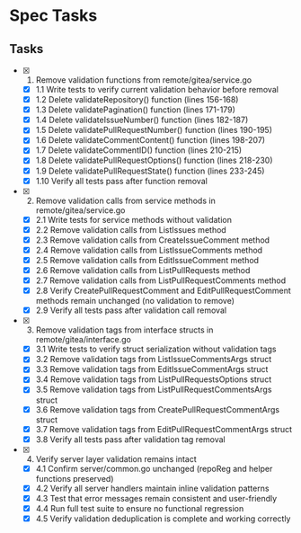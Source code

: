 # Spec Tasks

## Tasks

- [x] 1. Remove validation functions from remote/gitea/service.go
  - [x] 1.1 Write tests to verify current validation behavior before removal
  - [x] 1.2 Delete validateRepository() function (lines 156-168)
  - [x] 1.3 Delete validatePagination() function (lines 171-179)
  - [x] 1.4 Delete validateIssueNumber() function (lines 182-187)
  - [x] 1.5 Delete validatePullRequestNumber() function (lines 190-195)
  - [x] 1.6 Delete validateCommentContent() function (lines 198-207)
  - [x] 1.7 Delete validateCommentID() function (lines 210-215)
  - [x] 1.8 Delete validatePullRequestOptions() function (lines 218-230)
  - [x] 1.9 Delete validatePullRequestState() function (lines 233-245)
  - [x] 1.10 Verify all tests pass after function removal

- [x] 2. Remove validation calls from service methods in remote/gitea/service.go
  - [x] 2.1 Write tests for service methods without validation
  - [x] 2.2 Remove validation calls from ListIssues method
  - [x] 2.3 Remove validation calls from CreateIssueComment method
  - [x] 2.4 Remove validation calls from ListIssueComments method
  - [x] 2.5 Remove validation calls from EditIssueComment method
  - [x] 2.6 Remove validation calls from ListPullRequests method
  - [x] 2.7 Remove validation calls from ListPullRequestComments method
  - [x] 2.8 Verify CreatePullRequestComment and EditPullRequestComment methods remain unchanged (no validation to remove)
  - [x] 2.9 Verify all tests pass after validation call removal

- [x] 3. Remove validation tags from interface structs in remote/gitea/interface.go
  - [x] 3.1 Write tests to verify struct serialization without validation tags
  - [x] 3.2 Remove validation tags from ListIssueCommentsArgs struct
  - [x] 3.3 Remove validation tags from EditIssueCommentArgs struct
  - [x] 3.4 Remove validation tags from ListPullRequestsOptions struct
  - [x] 3.5 Remove validation tags from ListPullRequestCommentsArgs struct
  - [x] 3.6 Remove validation tags from CreatePullRequestCommentArgs struct
  - [x] 3.7 Remove validation tags from EditPullRequestCommentArgs struct
  - [x] 3.8 Verify all tests pass after validation tag removal

- [x] 4. Verify server layer validation remains intact
  - [x] 4.1 Confirm server/common.go unchanged (repoReg and helper functions preserved)
  - [x] 4.2 Verify all server handlers maintain inline validation patterns
  - [x] 4.3 Test that error messages remain consistent and user-friendly
  - [x] 4.4 Run full test suite to ensure no functional regression
  - [x] 4.5 Verify validation deduplication is complete and working correctly
